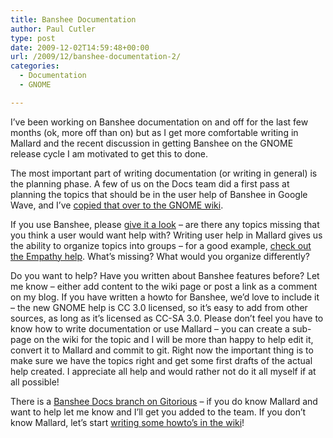 ```yaml
---
title: Banshee Documentation
author: Paul Cutler
type: post
date: 2009-12-02T14:59:48+00:00
url: /2009/12/banshee-documentation-2/
categories:
  - Documentation
  - GNOME

---
```

I&#8217;ve been working on Banshee documentation on and off for the last few months (ok, more off than on) but as I get more comfortable writing in Mallard and the recent discussion in getting Banshee on the GNOME release cycle I am motivated to get this to done.

The most important part of writing documentation (or writing in general) is the planning phase. A few of us on the Docs team did a first pass at planning the topics that should be in the user help of Banshee in Google Wave, and I&#8217;ve [copied that over to the GNOME wiki][1].

If you use Banshee, please [give it a look][1] &#8211; are there any topics missing that you think a user would want help with? Writing user help in Mallard gives us the ability to organize topics into groups &#8211; for a good example, [check out the Empathy help][2]. What&#8217;s missing? What would you organize differently?

Do you want to help? Have you written about Banshee features before? Let me know &#8211; either add content to the wiki page or post a link as a comment on my blog. If you have written a howto for Banshee, we&#8217;d love to include it &#8211; the new GNOME help is CC 3.0 licensed, so it&#8217;s easy to add from other sources, as long as it&#8217;s licensed as CC-SA 3.0. Please don&#8217;t feel you have to know how to write documentation or use Mallard &#8211; you can create a sub-page on the wiki for the topic and I will be more than happy to help edit it, convert it to Mallard and commit to git. Right now the important thing is to make sure we have the topics right and get some first drafts of the actual help created. I appreciate all help and would rather not do it all myself if at all possible!

There is a [Banshee Docs branch on Gitorious][3] &#8211; if you do know Mallard and want to help let me know and I&#8217;ll get you added to the team. If you don&#8217;t know Mallard, let&#8217;s start [writing some howto&#8217;s in the wiki][1]!

 [1]: http://live.gnome.org/DocumentationProject/Planning/BansheePlanning
 [2]: http://library.gnome.org/users/empathy/stable/
 [3]: http://gitorious.org/~pcutler/banshee/docs